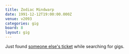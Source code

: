 ```yaml
---
title: Zodiac Mindwarp
date: 1991-12-12T19:00:00.000Z
venue: v2093
categories: gig
board: 8
layout: gig
---
```

Just found <a rel="nofollow noopener" href="https://www.flickr.com/photos/97594800@N06/12996703755/in/photostream/">someone else's ticket</a> while searching for gigs.